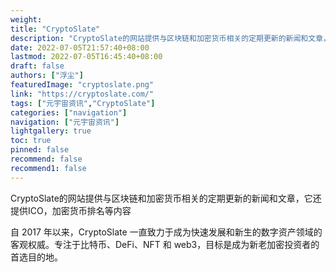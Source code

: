 ```yaml
---
weight: 
title: "CryptoSlate"
description: "CryptoSlate的网站提供与区块链和加密货币相关的定期更新的新闻和文章，它还提供ICO，加密货币排名等内容"
date: 2022-07-05T21:57:40+08:00
lastmod: 2022-07-05T16:45:40+08:00
draft: false
authors: ["浮尘"]
featuredImage: "cryptoslate.png"
link: "https://cryptoslate.com/"
tags: ["元宇宙资讯","CryptoSlate"]
categories: ["navigation"]
navigation: ["元宇宙资讯"]
lightgallery: true
toc: true
pinned: false
recommend: false
recommend1: false
---
```

CryptoSlate的网站提供与区块链和加密货币相关的定期更新的新闻和文章，它还提供ICO，加密货币排名等内容

自 2017 年以来，CryptoSlate 一直致力于成为快速发展和新生的数字资产领域的客观权威。专注于比特币、DeFi、NFT 和 web3，目标是成为新老加密投资者的首选目的地。